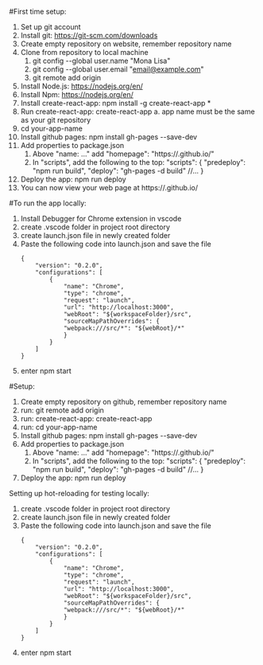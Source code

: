 #First time setup: 
1. Set up git account
2. Install git: https://git-scm.com/downloads
3. Create empty repository on website, remember repository name
4. Clone from repository to local machine 
    1. git config --global user.name "Mona Lisa"
    2. git config --global user.email "email@example.com"
    3. git remote add origin <repository name>
5. Install Node.js: https://nodejs.org/en/
6. Install Npm: https://nodejs.org/en/
7. Install create-react-app: npm install -g create-react-app *
8. Run create-react-app: create-react-app <your-app-name> 
    a. app name must be the same as your git repository
9. cd your-app-name
10. Install github pages: npm install gh-pages --save-dev
11. Add properties to package.json 
    1. Above "name: ..." add "homepage": "https://<your-github-username>.github.io/<your-app-name>"
    2. In "scripts", add the following to the top: 
        "scripts": {
            "predeploy": "npm run build",
            "deploy": "gh-pages -d build"
            //...
        }
12. Deploy the app: npm run deploy
13. You can now view your web page at https://<your-github-username>.github.io/<your-app-name>

#To run the app locally:
1. Install Debugger for Chrome extension in vscode
2. create .vscode folder in project root directory 
3. create launch.json file in newly created folder 
4. Paste the following code into launch.json and save the file
    ```
    {
        "version": "0.2.0",
        "configurations": [
            {
                "name": "Chrome",
                "type": "chrome",
                "request": "launch",
                "url": "http://localhost:3000",
                "webRoot": "${workspaceFolder}/src",
                "sourceMapPathOverrides": {
                "webpack:///src/*": "${webRoot}/*"
                }
            }
        ]
    }
    ```
5. enter npm start


#Setup: 
1. Create empty repository on github, remember repository name
2. run: git remote add origin <repository-name>
3. run: create-react-app: create-react-app <repository-name>
4. run: cd your-app-name
5. Install github pages: npm install gh-pages --save-dev
6. Add properties to package.json 
    1. Above "name: ..." add "homepage": "https://<your-github-username>.github.io/<your-app-name>"
    2. In "scripts", add the following to the top: 
        "scripts": {
            "predeploy": "npm run build",
            "deploy": "gh-pages -d build"
            //...
        }
7. Deploy the app: npm run deploy

Setting up hot-reloading for testing locally:
1. create .vscode folder in project root directory 
2. create launch.json file in newly created folder 
3. Paste the following code into launch.json and save the file
    ```
    {
        "version": "0.2.0",
        "configurations": [
            {
                "name": "Chrome",
                "type": "chrome",
                "request": "launch",
                "url": "http://localhost:3000",
                "webRoot": "${workspaceFolder}/src",
                "sourceMapPathOverrides": {
                "webpack:///src/*": "${webRoot}/*"
                }
            }
        ]
    }
    ```
4. enter npm start